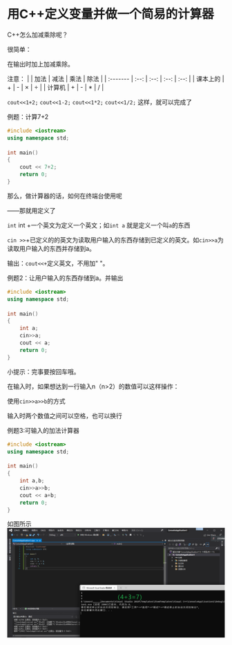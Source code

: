 # 用C++定义变量并做一个简易的计算器
C++怎么加减乘除呢？

很简单：

在输出时加上加减乘除。

注意：
|          | 加法 | 减法 | 乘法 | 除法 |
| :------- | :--: | :--: | :--: | :--: |
| 课本上的 |  +   |  -   |  ×   |  ÷   |
| 计算机   |  +   |  -   |  *   |  /   |

```cout<<1+2;```
```cout<<1-2;```
```cout<<1*2;```
```cout<<1/2;```
这样，就可以完成了

例题：计算7+2


```C++
#include <iostream>
using namespace std;

int main()
{
    cout << 7+2;
    return 0;
}
```
那么，做计算器的话，如何在终端台使用呢

——那就用定义了

`int`
int +一个英文为定义一个英文；如```int a``` 就是定义一个叫`a`的东西

```cin >>```+已定义的的英文为读取用户输入的东西存储到已定义的英文。如```cin>>a```为读取用户输入的东西并存储到a。

输出：```cout<<+```定义英文，不用加" "。

例题2：让用户输入的东西存储到a。并输出

```C++
#include <iostream>
using namespace std;

int main()
{
    int a;
    cin>>a;
    cout << a;
    return 0;
}
```
小提示：完事要按回车哦。

在输入时，如果想达到一行输入n（n>2）的数值可以这样操作：

使用```cin>>a>>b```的方式

输入时两个数值之间可以空格，也可以换行

例题3:可输入的加法计算器

```C++
#include <iostream>
using namespace std;

int main()
{
    int a,b;
    cin>>a>>b;
    cout << a+b;
    return 0;
}
```
如图所示
![4+3](.\4+3.png)

